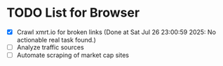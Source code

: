 # TODO List for Browser

- [x] Crawl xmrt.io for broken links  (Done at Sat Jul 26 23:00:59 2025: No actionable real task found.)
- [ ] Analyze traffic sources
- [ ] Automate scraping of market cap sites